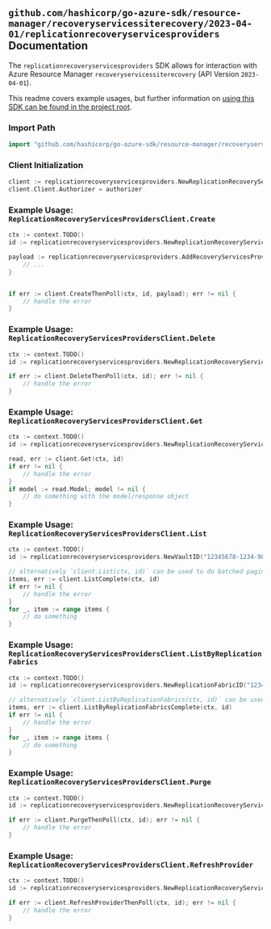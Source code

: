 
## `github.com/hashicorp/go-azure-sdk/resource-manager/recoveryservicessiterecovery/2023-04-01/replicationrecoveryservicesproviders` Documentation

The `replicationrecoveryservicesproviders` SDK allows for interaction with Azure Resource Manager `recoveryservicessiterecovery` (API Version `2023-04-01`).

This readme covers example usages, but further information on [using this SDK can be found in the project root](https://github.com/hashicorp/go-azure-sdk/tree/main/docs).

### Import Path

```go
import "github.com/hashicorp/go-azure-sdk/resource-manager/recoveryservicessiterecovery/2023-04-01/replicationrecoveryservicesproviders"
```


### Client Initialization

```go
client := replicationrecoveryservicesproviders.NewReplicationRecoveryServicesProvidersClientWithBaseURI("https://management.azure.com")
client.Client.Authorizer = authorizer
```


### Example Usage: `ReplicationRecoveryServicesProvidersClient.Create`

```go
ctx := context.TODO()
id := replicationrecoveryservicesproviders.NewReplicationRecoveryServicesProviderID("12345678-1234-9876-4563-123456789012", "example-resource-group", "resourceName", "fabricName", "providerName")

payload := replicationrecoveryservicesproviders.AddRecoveryServicesProviderInput{
	// ...
}


if err := client.CreateThenPoll(ctx, id, payload); err != nil {
	// handle the error
}
```


### Example Usage: `ReplicationRecoveryServicesProvidersClient.Delete`

```go
ctx := context.TODO()
id := replicationrecoveryservicesproviders.NewReplicationRecoveryServicesProviderID("12345678-1234-9876-4563-123456789012", "example-resource-group", "resourceName", "fabricName", "providerName")

if err := client.DeleteThenPoll(ctx, id); err != nil {
	// handle the error
}
```


### Example Usage: `ReplicationRecoveryServicesProvidersClient.Get`

```go
ctx := context.TODO()
id := replicationrecoveryservicesproviders.NewReplicationRecoveryServicesProviderID("12345678-1234-9876-4563-123456789012", "example-resource-group", "resourceName", "fabricName", "providerName")

read, err := client.Get(ctx, id)
if err != nil {
	// handle the error
}
if model := read.Model; model != nil {
	// do something with the model/response object
}
```


### Example Usage: `ReplicationRecoveryServicesProvidersClient.List`

```go
ctx := context.TODO()
id := replicationrecoveryservicesproviders.NewVaultID("12345678-1234-9876-4563-123456789012", "example-resource-group", "resourceName")

// alternatively `client.List(ctx, id)` can be used to do batched pagination
items, err := client.ListComplete(ctx, id)
if err != nil {
	// handle the error
}
for _, item := range items {
	// do something
}
```


### Example Usage: `ReplicationRecoveryServicesProvidersClient.ListByReplicationFabrics`

```go
ctx := context.TODO()
id := replicationrecoveryservicesproviders.NewReplicationFabricID("12345678-1234-9876-4563-123456789012", "example-resource-group", "resourceName", "fabricName")

// alternatively `client.ListByReplicationFabrics(ctx, id)` can be used to do batched pagination
items, err := client.ListByReplicationFabricsComplete(ctx, id)
if err != nil {
	// handle the error
}
for _, item := range items {
	// do something
}
```


### Example Usage: `ReplicationRecoveryServicesProvidersClient.Purge`

```go
ctx := context.TODO()
id := replicationrecoveryservicesproviders.NewReplicationRecoveryServicesProviderID("12345678-1234-9876-4563-123456789012", "example-resource-group", "resourceName", "fabricName", "providerName")

if err := client.PurgeThenPoll(ctx, id); err != nil {
	// handle the error
}
```


### Example Usage: `ReplicationRecoveryServicesProvidersClient.RefreshProvider`

```go
ctx := context.TODO()
id := replicationrecoveryservicesproviders.NewReplicationRecoveryServicesProviderID("12345678-1234-9876-4563-123456789012", "example-resource-group", "resourceName", "fabricName", "providerName")

if err := client.RefreshProviderThenPoll(ctx, id); err != nil {
	// handle the error
}
```
